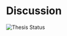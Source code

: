# Discussion

![Thesis Status](https://img.shields.io/badge/status-none-blue)

<!--# Limitations of the biofilm model


## Potential of the biofilm model


## Future directions -->
